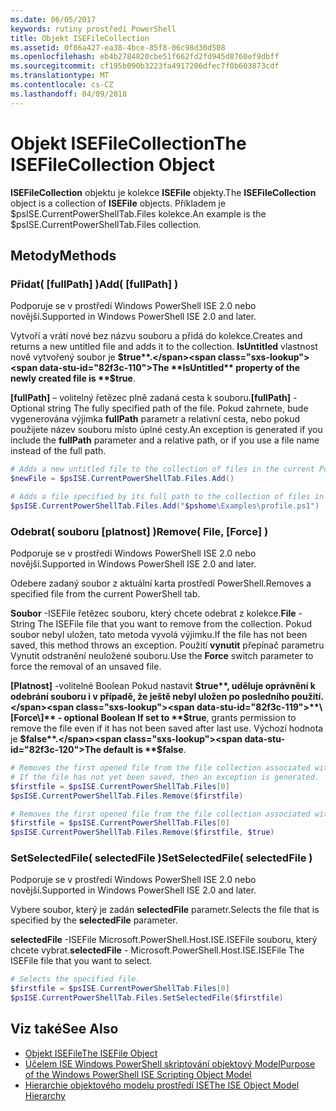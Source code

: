 ```yaml
---
ms.date: 06/05/2017
keywords: rutiny prostředí PowerShell
title: Objekt ISEFileCollection
ms.assetid: 0f86a427-ea38-4bce-85f8-06c98d30d508
ms.openlocfilehash: eb4b2784820cbe51f662fd2fd945d8760ef9dbff
ms.sourcegitcommit: cf195b090b3223fa4917206dfec7f0b603873cdf
ms.translationtype: MT
ms.contentlocale: cs-CZ
ms.lasthandoff: 04/09/2018
---
```

# <a name="the-isefilecollection-object"></a><span data-ttu-id="82f3c-103">Objekt ISEFileCollection</span><span class="sxs-lookup"><span data-stu-id="82f3c-103">The ISEFileCollection Object</span></span>

<span data-ttu-id="82f3c-104">**ISEFileCollection** objektu je kolekce **ISEFile** objekty.</span><span class="sxs-lookup"><span data-stu-id="82f3c-104">The **ISEFileCollection** object is a collection of **ISEFile** objects.</span></span> <span data-ttu-id="82f3c-105">Příkladem je $psISE.CurrentPowerShellTab.Files kolekce.</span><span class="sxs-lookup"><span data-stu-id="82f3c-105">An example is the $psISE.CurrentPowerShellTab.Files collection.</span></span>

## <a name="methods"></a><span data-ttu-id="82f3c-106">Metody</span><span class="sxs-lookup"><span data-stu-id="82f3c-106">Methods</span></span>

### <a name="add-fullpath-"></a><span data-ttu-id="82f3c-107">Přidat\( \[fullPath\] \)</span><span class="sxs-lookup"><span data-stu-id="82f3c-107">Add\( \[fullPath\] \)</span></span>

<span data-ttu-id="82f3c-108">Podporuje se v prostředí Windows PowerShell ISE 2.0 nebo novější.</span><span class="sxs-lookup"><span data-stu-id="82f3c-108">Supported in Windows PowerShell ISE 2.0 and later.</span></span>

<span data-ttu-id="82f3c-109">Vytvoří a vrátí nové bez názvu souboru a přidá do kolekce.</span><span class="sxs-lookup"><span data-stu-id="82f3c-109">Creates and returns a new untitled file and adds it to the collection.</span></span> <span data-ttu-id="82f3c-110">**IsUntitled** vlastnost nově vytvořený soubor je **$true**.</span><span class="sxs-lookup"><span data-stu-id="82f3c-110">The **IsUntitled** property of the newly created file is **$true**.</span></span>

<span data-ttu-id="82f3c-111">**\[fullPath\]**  – volitelný řetězec plně zadaná cesta k souboru.</span><span class="sxs-lookup"><span data-stu-id="82f3c-111">**\[fullPath\]** - Optional string The fully specified path of the file.</span></span> <span data-ttu-id="82f3c-112">Pokud zahrnete, bude vygenerována výjimka **fullPath** parametr a relativní cesta, nebo pokud použijete název souboru místo úplné cesty.</span><span class="sxs-lookup"><span data-stu-id="82f3c-112">An exception is generated if you include the **fullPath** parameter and a relative path, or if you use a file name instead of the full path.</span></span>

```powershell
# Adds a new untitled file to the collection of files in the current PowerShell tab.
$newFile = $psISE.CurrentPowerShellTab.Files.Add()

# Adds a file specified by its full path to the collection of files in the current PowerShell tab.
$psISE.CurrentPowerShellTab.Files.Add("$pshome\Examples\profile.ps1")
```

### <a name="remove-file-force-"></a><span data-ttu-id="82f3c-113">Odebrat\( souboru \[platnost\] \)</span><span class="sxs-lookup"><span data-stu-id="82f3c-113">Remove\( File, \[Force\] \)</span></span>

<span data-ttu-id="82f3c-114">Podporuje se v prostředí Windows PowerShell ISE 2.0 nebo novější.</span><span class="sxs-lookup"><span data-stu-id="82f3c-114">Supported in Windows PowerShell ISE 2.0 and later.</span></span>

<span data-ttu-id="82f3c-115">Odebere zadaný soubor z aktuální karta prostředí PowerShell.</span><span class="sxs-lookup"><span data-stu-id="82f3c-115">Removes a specified file from the current PowerShell tab.</span></span>

<span data-ttu-id="82f3c-116">**Soubor** -ISEFile řetězec souboru, který chcete odebrat z kolekce.</span><span class="sxs-lookup"><span data-stu-id="82f3c-116">**File** - String The ISEFile file that you want to remove from the collection.</span></span> <span data-ttu-id="82f3c-117">Pokud soubor nebyl uložen, tato metoda vyvolá výjimku.</span><span class="sxs-lookup"><span data-stu-id="82f3c-117">If the file has not been saved, this method throws an exception.</span></span> <span data-ttu-id="82f3c-118">Použití **vynutit** přepínač parametru Vynutit odstranění neuložené souboru.</span><span class="sxs-lookup"><span data-stu-id="82f3c-118">Use the **Force** switch parameter to force the removal of an unsaved file.</span></span>

<span data-ttu-id="82f3c-119">**\[Platnost\]**  -volitelné Boolean Pokud nastavit **$true**, uděluje oprávnění k odebrání souboru i v případě, že ještě nebyl uložen po posledního použití.</span><span class="sxs-lookup"><span data-stu-id="82f3c-119">**\[Force\]** - optional Boolean If set to **$true**, grants permission to remove the file even if it has not been saved after last use.</span></span> <span data-ttu-id="82f3c-120">Výchozí hodnota je **$false**.</span><span class="sxs-lookup"><span data-stu-id="82f3c-120">The default is **$false**.</span></span>

```powershell
# Removes the first opened file from the file collection associated with the current PowerShell tab.
# If the file has not yet been saved, then an exception is generated.
$firstfile = $psISE.CurrentPowerShellTab.Files[0]
$psISE.CurrentPowerShellTab.Files.Remove($firstfile)

# Removes the first opened file from the file collection associated with the current PowerShell tab, even if it has not been saved.
$firstfile = $psISE.CurrentPowerShellTab.Files[0]
$psISE.CurrentPowerShellTab.Files.Remove($firstfile, $true)
```

### <a name="setselectedfile-selectedfile-"></a><span data-ttu-id="82f3c-121">SetSelectedFile\( selectedFile \)</span><span class="sxs-lookup"><span data-stu-id="82f3c-121">SetSelectedFile\( selectedFile \)</span></span>

<span data-ttu-id="82f3c-122">Podporuje se v prostředí Windows PowerShell ISE 2.0 nebo novější.</span><span class="sxs-lookup"><span data-stu-id="82f3c-122">Supported in Windows PowerShell ISE 2.0 and later.</span></span>

<span data-ttu-id="82f3c-123">Vybere soubor, který je zadán **selectedFile** parametr.</span><span class="sxs-lookup"><span data-stu-id="82f3c-123">Selects the file that is specified by the **selectedFile** parameter.</span></span>

<span data-ttu-id="82f3c-124">**selectedFile** -ISEFile Microsoft.PowerShell.Host.ISE.ISEFile souboru, který chcete vybrat.</span><span class="sxs-lookup"><span data-stu-id="82f3c-124">**selectedFile** - Microsoft.PowerShell.Host.ISE.ISEFile The ISEFile file that you want to select.</span></span>

```powershell
# Selects the specified file.
$firstfile = $psISE.CurrentPowerShellTab.Files[0]
$psISE.CurrentPowerShellTab.Files.SetSelectedFile($firstfile)
```

## <a name="see-also"></a><span data-ttu-id="82f3c-125">Viz také</span><span class="sxs-lookup"><span data-stu-id="82f3c-125">See Also</span></span>

- [<span data-ttu-id="82f3c-126">Objekt ISEFile</span><span class="sxs-lookup"><span data-stu-id="82f3c-126">The ISEFile Object</span></span>](The-ISEFile-Object.md)
- [<span data-ttu-id="82f3c-127">Účelem ISE Windows PowerShell skriptování objektový Model</span><span class="sxs-lookup"><span data-stu-id="82f3c-127">Purpose of the Windows PowerShell ISE Scripting Object Model</span></span>](Purpose-of-the-Windows-PowerShell-ISE-Scripting-Object-Model.md)
- [<span data-ttu-id="82f3c-128">Hierarchie objektového modelu prostředí ISE</span><span class="sxs-lookup"><span data-stu-id="82f3c-128">The ISE Object Model Hierarchy</span></span>](The-ISE-Object-Model-Hierarchy.md)